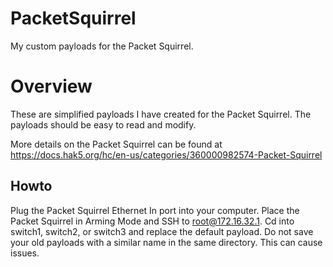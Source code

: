 # PacketSquirrel
My custom payloads for the Packet Squirrel.

# Overview
These are simplified payloads I have created for the Packet Squirrel.  The payloads should be easy to read and modify.

More details on the Packet Squirrel can be found at https://docs.hak5.org/hc/en-us/categories/360000982574-Packet-Squirrel

## Howto
Plug the Packet Squirrel Ethernet In port into your computer.  Place the Packet Squirrel in Arming Mode and SSH to root@172.16.32.1.  Cd into switch1, switch2, or switch3 and replace the default payload.  Do not save your old payloads with a similar name in the same directory.  This can cause issues.
